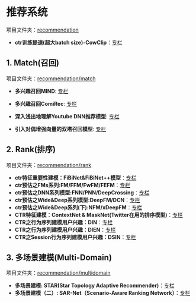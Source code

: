 # 推荐系统

项目文件夹：[recommendation](https://github.com/QunBB/DeepLearning/tree/main/recommendation)

- **ctr训练提速(超大batch size)-CowClip**：[专栏](https://zhuanlan.zhihu.com/p/557451365)

## 1. Match(召回)

项目文件夹：[recommendation/match](https://github.com/QunBB/DeepLearning/tree/main/recommendation/match)

- **多兴趣召回MIND**: [专栏](https://zhuanlan.zhihu.com/p/463064543)
- **多兴趣召回ComiRec**: [专栏](https://zhuanlan.zhihu.com/p/568781562)



- **深入浅出地理解Youtube DNN推荐模型**: [专栏](https://zhuanlan.zhihu.com/p/405907646)
- **引入对偶增强向量的双塔召回模型**: [专栏](https://zhuanlan.zhihu.com/p/608636233)

## 2. Rank(排序)

项目文件夹：[recommendation/rank](https://github.com/QunBB/DeepLearning/tree/main/recommendation/rank)

- **ctr特征重要性建模：FiBiNet&FiBiNet++模型**：[专栏](https://zhuanlan.zhihu.com/p/603262632)
- **ctr预估之FMs系列:FM/FFM/FwFM/FEFM**：[专栏](https://zhuanlan.zhihu.com/p/613030015)
- **ctr预估之DNN系列模型:FNN/PNN/DeepCrossing**：[专栏](https://zhuanlan.zhihu.com/p/623567076)
- **ctr预估之Wide&Deep系列模型:DeepFM/DCN**：[专栏](https://zhuanlan.zhihu.com/p/631668163)
- **ctr预估之Wide&Deep系列(下):NFM/xDeepFM**：[专栏](https://zhuanlan.zhihu.com/p/634584585)
- **CTR特征建模：ContextNet & MaskNet(Twitter在用的排序模型)**：[专栏](https://zhuanlan.zhihu.com/p/660375034)
- **CTR之行为序列建模用户兴趣：DIN**：[专栏](https://zhuanlan.zhihu.com/p/679852484)
- **CTR之行为序列建模用户兴趣：DIEN**：[专栏](https://zhuanlan.zhihu.com/p/685855305)
- **CTR之Session行为序列建模用户兴趣：DSIN**：[专栏](https://zhuanlan.zhihu.com/p/688338754)

## 3. 多场景建模(Multi-Domain)

项目文件夹：[recommendation/multidomain](https://github.com/QunBB/DeepLearning/tree/main/recommendation/multidomain)

- **多场景建模: STAR(Star Topology Adaptive Recommender)**：[专栏](https://zhuanlan.zhihu.com/p/717054800)
- **多场景建模（二）: SAR-Net（Scenario-Aware Ranking Network）**：[专栏](https://zhuanlan.zhihu.com/p/718704281)